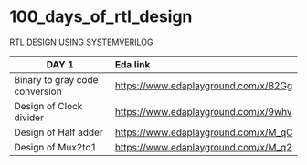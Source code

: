 # 100_days_of_rtl_design

RTL DESIGN USING SYSTEMVERILOG 

| DAY 1                                     | Eda link
| ----------------------------------------------|:-----------------------------------|
| Binary to gray code conversion                |https://www.edaplayground.com/x/B2Gg|
| Design of Clock divider                |https://www.edaplayground.com/x/9whv|
| Design of Half adder | https://www.edaplayground.com/x/M_qC |
| Design of Mux2to1 | https://www.edaplayground.com/x/M_q2 |

